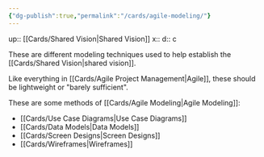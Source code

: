 ```yaml
---
{"dg-publish":true,"permalink":"/cards/agile-modeling/"}
---
```


up:: [[Cards/Shared Vision\|Shared Vision]] 
x:: 
d:: c

These are different modeling techniques used to help establish the [[Cards/Shared Vision\|shared vision]].

Like everything in [[Cards/Agile Project Management\|Agile]], these should be lightweight or "barely sufficient". 

These are some methods of [[Cards/Agile Modeling\|Agile Modeling]]: 
- [[Cards/Use Case Diagrams\|Use Case Diagrams]] 
- [[Cards/Data Models\|Data Models]]
- [[Cards/Screen Designs\|Screen Designs]]
- [[Cards/Wireframes\|Wireframes]] 